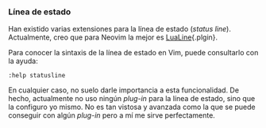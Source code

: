 


### Línea de estado

Han existido varias extensiones para la línea de estado (_status line_).
Actualmente, creo que para Neovim la mejor es [LuaLine][]{.plgin}.

[LuaLine]: https://github.com/hoob3rt/lualine.nvim

Para conocer la sintaxis de la línea de estado en Vim, puede consultarlo con
la ayuda:

```vim
:help statusline
```

En cualquier caso, no suelo darle importancia a esta funcionalidad. De
hecho, actualmente no uso ningún _plug-in_ para la línea de estado, sino que
la configuro yo mismo. No es tan vistosa y avanzada como la que se puede
conseguir con algún _plug-in_ pero a mí me sirve perfectamente.



